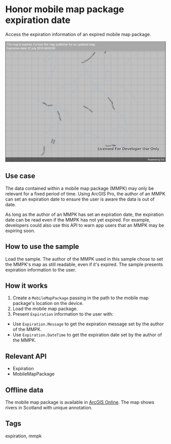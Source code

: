 # Honor mobile map package expiration date

Access the expiration information of an expired mobile map package.

![Honor mobile map package expiration date](honormobilemappackageexpiration.jpg)

## Use case

The data contained within a mobile map package (MMPK) may only be relevant for a fixed period of time. Using ArcGIS Pro, the author of an MMPK can set an expiration date to ensure the user is aware the data is out of date.

As long as the author of an MMPK has set an expiration date, the expiration date can be read even if the MMPK has not yet expired. For example, developers could also use this API to warn app users that an MMPK may be expiring soon.

## How to use the sample

Load the sample. The author of the MMPK used in this sample chose to set the MMPK's map as still readable, even if it's expired. The sample presents expiration information to the user.

## How it works

1. Create a `MobileMapPackage` passing in the path to the mobile map package's location on the device.
2. Load the mobile map package.
3. Present `Expiration` information to the user with:
  * Use `Expiration.Message` to get the expiration message set by the author of the MMPK.
  * Use `Expiration.DateTime` to get the expiration date set by the author of the MMPK.

## Relevant API

* Expiration
* MobileMapPackage

## Offline data

The mobile map package is available in [ArcGIS Online](https://arcgisruntime.maps.arcgis.com/home/item.html?id=174150279af74a2ba6f8b87a567f480b). The map shows rivers in Scotland with unique annotation.

## Tags

expiration, mmpk